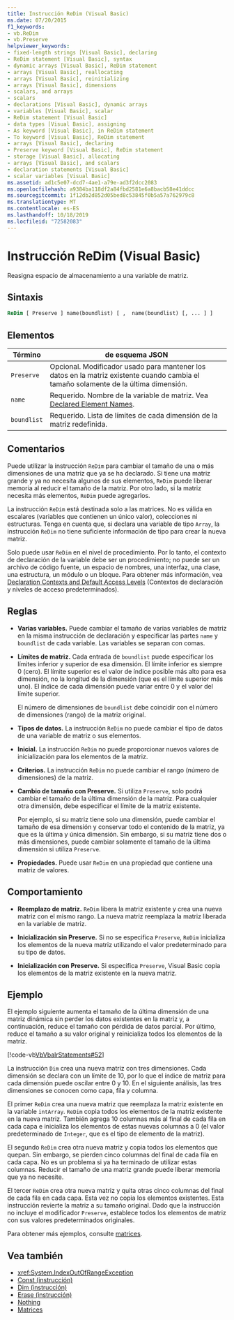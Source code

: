 ```yaml
---
title: Instrucción ReDim (Visual Basic)
ms.date: 07/20/2015
f1_keywords:
- vb.ReDim
- vb.Preserve
helpviewer_keywords:
- fixed-length strings [Visual Basic], declaring
- ReDim statement [Visual Basic], syntax
- dynamic arrays [Visual Basic], ReDim statement
- arrays [Visual Basic], reallocating
- arrays [Visual Basic], reinitializing
- arrays [Visual Basic], dimensions
- scalars, and arrays
- scalars
- declarations [Visual Basic], dynamic arrays
- variables [Visual Basic], scalar
- ReDim statement [Visual Basic]
- data types [Visual Basic], assigning
- As keyword [Visual Basic], in ReDim statement
- To keyword [Visual Basic], ReDim statement
- arrays [Visual Basic], declaring
- Preserve keyword [Visual Basic], ReDim statement
- storage [Visual Basic], allocating
- arrays [Visual Basic], and scalars
- declaration statements [Visual Basic]
- scalar variables [Visual Basic]
ms.assetid: ad1c5e07-dcd7-4ae1-a79e-ad3f2dcc2083
ms.openlocfilehash: a9384ba118df2a84fbd2581e6a8bacb58e41ddcc
ms.sourcegitcommit: 1f12db2d852d05bed8c53845f0b5a57a762979c8
ms.translationtype: MT
ms.contentlocale: es-ES
ms.lasthandoff: 10/18/2019
ms.locfileid: "72582083"
---
```

# <a name="redim-statement-visual-basic"></a>Instrucción ReDim (Visual Basic)
Reasigna espacio de almacenamiento a una variable de matriz.  
  
## <a name="syntax"></a>Sintaxis  
  
```vb  
ReDim [ Preserve ] name(boundlist) [ ,  name(boundlist) [, ... ] ]  
```  
  
## <a name="parts"></a>Elementos  
  
|Término|de esquema JSON|  
|----------|----------------|  
|`Preserve`|Opcional. Modificador usado para mantener los datos en la matriz existente cuando cambia el tamaño solamente de la última dimensión.|  
|`name`|Requerido. Nombre de la variable de matriz. Vea [Declared Element Names](../../../visual-basic/programming-guide/language-features/declared-elements/declared-element-names.md).|  
|`boundlist`|Requerido. Lista de límites de cada dimensión de la matriz redefinida.|  
  
## <a name="remarks"></a>Comentarios  
 Puede utilizar la instrucción `ReDim` para cambiar el tamaño de una o más dimensiones de una matriz que ya se ha declarado. Si tiene una matriz grande y ya no necesita algunos de sus elementos, `ReDim` puede liberar memoria al reducir el tamaño de la matriz. Por otro lado, si la matriz necesita más elementos, `ReDim` puede agregarlos.  
  
 La instrucción `ReDim` está destinada solo a las matrices. No es válida en escalares (variables que contienen un único valor), colecciones ni estructuras. Tenga en cuenta que, si declara una variable de tipo `Array`, la instrucción `ReDim` no tiene suficiente información de tipo para crear la nueva matriz.  
  
 Solo puede usar `ReDim` en el nivel de procedimiento. Por lo tanto, el contexto de declaración de la variable debe ser un procedimiento; no puede ser un archivo de código fuente, un espacio de nombres, una interfaz, una clase, una estructura, un módulo o un bloque. Para obtener más información, vea [Declaration Contexts and Default Access Levels](../../../visual-basic/language-reference/statements/declaration-contexts-and-default-access-levels.md) (Contextos de declaración y niveles de acceso predeterminados).  
  
## <a name="rules"></a>Reglas  
  
- **Varias variables.** Puede cambiar el tamaño de varias variables de matriz en la misma instrucción de declaración y especificar las partes `name` y `boundlist` de cada variable. Las variables se separan con comas.  
  
- **Límites de matriz.** Cada entrada de `boundlist` puede especificar los límites inferior y superior de esa dimensión. El límite inferior es siempre 0 (cero). El límite superior es el valor de índice posible más alto para esa dimensión, no la longitud de la dimensión (que es el límite superior más uno). El índice de cada dimensión puede variar entre 0 y el valor del límite superior.  
  
     El número de dimensiones de `boundlist` debe coincidir con el número de dimensiones (rango) de la matriz original.  
  
- **Tipos de datos.** La instrucción `ReDim` no puede cambiar el tipo de datos de una variable de matriz o sus elementos.  
  
- **Inicial.** La instrucción `ReDim` no puede proporcionar nuevos valores de inicialización para los elementos de la matriz.  
  
- **Criterios.** La instrucción `ReDim` no puede cambiar el rango (número de dimensiones) de la matriz.  
  
- **Cambio de tamaño con Preserve.** Si utiliza `Preserve`, solo podrá cambiar el tamaño de la última dimensión de la matriz. Para cualquier otra dimensión, debe especificar el límite de la matriz existente.  
  
     Por ejemplo, si su matriz tiene solo una dimensión, puede cambiar el tamaño de esa dimensión y conservar todo el contenido de la matriz, ya que es la última y única dimensión. Sin embargo, si su matriz tiene dos o más dimensiones, puede cambiar solamente el tamaño de la última dimensión si utiliza `Preserve`.  
  
- **Propiedades.** Puede usar `ReDim` en una propiedad que contiene una matriz de valores.  
  
## <a name="behavior"></a>Comportamiento  
  
- **Reemplazo de matriz.** `ReDim` libera la matriz existente y crea una nueva matriz con el mismo rango. La nueva matriz reemplaza la matriz liberada en la variable de matriz.  
  
- **Inicialización sin Preserve.** Si no se especifica `Preserve`, `ReDim` inicializa los elementos de la nueva matriz utilizando el valor predeterminado para su tipo de datos.  
  
- **Inicialización con Preserve.** Si especifica `Preserve`, Visual Basic copia los elementos de la matriz existente en la nueva matriz.  
  
## <a name="example"></a>Ejemplo  
 El ejemplo siguiente aumenta el tamaño de la última dimensión de una matriz dinámica sin perder los datos existentes en la matriz y, a continuación, reduce el tamaño con pérdida de datos parcial. Por último, reduce el tamaño a su valor original y reinicializa todos los elementos de la matriz.  
  
 [!code-vb[VbVbalrStatements#52](~/samples/snippets/visualbasic/VS_Snippets_VBCSharp/VbVbalrStatements/VB/Class1.vb#52)]  
  
 La instrucción `Dim` crea una nueva matriz con tres dimensiones. Cada dimensión se declara con un límite de 10, por lo que el índice de matriz para cada dimensión puede oscilar entre 0 y 10. En el siguiente análisis, las tres dimensiones se conocen como capa, fila y columna.  
  
 El primer `ReDim` crea una nueva matriz que reemplaza la matriz existente en la variable `intArray`. `ReDim` copia todos los elementos de la matriz existente en la nueva matriz. También agrega 10 columnas más al final de cada fila en cada capa e inicializa los elementos de estas nuevas columnas a 0 (el valor predeterminado de `Integer`, que es el tipo de elemento de la matriz).  
  
 El segundo `ReDim` crea otra nueva matriz y copia todos los elementos que quepan. Sin embargo, se pierden cinco columnas del final de cada fila en cada capa. No es un problema si ya ha terminado de utilizar estas columnas. Reducir el tamaño de una matriz grande puede liberar memoria que ya no necesite.  
  
 El tercer `ReDim` crea otra nueva matriz y quita otras cinco columnas del final de cada fila en cada capa. Esta vez no copia los elementos existentes. Esta instrucción revierte la matriz a su tamaño original. Dado que la instrucción no incluye el modificador `Preserve`, establece todos los elementos de matriz con sus valores predeterminados originales.  
  
 Para obtener más ejemplos, consulte [matrices](../../../visual-basic/programming-guide/language-features/arrays/index.md).  
  
## <a name="see-also"></a>Vea también

- <xref:System.IndexOutOfRangeException>
- [Const (instrucción)](../../../visual-basic/language-reference/statements/const-statement.md)
- [Dim (instrucción)](../../../visual-basic/language-reference/statements/dim-statement.md)
- [Erase (instrucción)](../../../visual-basic/language-reference/statements/erase-statement.md)
- [Nothing](../../../visual-basic/language-reference/nothing.md)
- [Matrices](../../../visual-basic/programming-guide/language-features/arrays/index.md)
